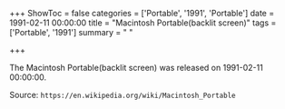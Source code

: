 +++
ShowToc = false
categories = ['Portable', '1991', 'Portable']
date = 1991-02-11 00:00:00
title = "Macintosh Portable(backlit screen)"
tags = ['Portable', '1991']
summary = " "

+++

The Macintosh Portable(backlit screen) was released on 1991-02-11 00:00:00.

Source: `https://en.wikipedia.org/wiki/Macintosh_Portable`
